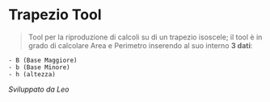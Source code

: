 # Trapezio Tool
> Tool per la riproduzione di calcoli su di un trapezio isoscele; 
il tool è in grado di calcolare Area e Perimetro inserendo al suo interno **3 dati**:

    - B (Base Maggiore)
    - b (Base Minore)
    - h (altezza) 
*Sviluppato da Leo*

